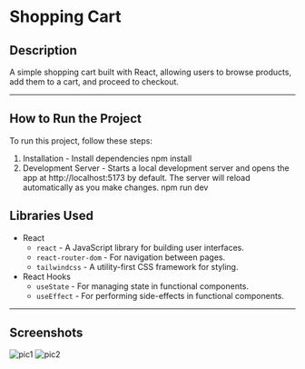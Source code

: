 # Shopping Cart

## Description
A simple shopping cart built with React, allowing users to browse products, add them to a cart, and proceed to checkout.

---
## How to Run the Project
To run this project, follow these steps:
  1. Installation
    - Install dependencies
        npm install
  2. Development Server
    - Starts a local development server and opens the app at http://localhost:5173 by default. The server will reload automatically as you make changes.
        npm run dev

## Libraries Used

- React
  - `react` - A JavaScript library for building user interfaces.
  - `react-router-dom` - For navigation between pages.
  - `tailwindcss` - A utility-first CSS framework for styling.
- React Hooks
  - `useState` - For managing state in functional components.
  - `useEffect` - For performing side-effects in functional components.
  
---

## Screenshots
![pic1](https://github.com/user-attachments/assets/9accd291-0edd-4290-a5ba-92ef7060ae87)
![pic2](https://github.com/user-attachments/assets/f5cc6964-1bab-4a03-8cf0-1c65207daad9)

